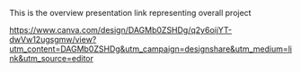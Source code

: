 This is the overview presentation link representing overall project 

https://www.canva.com/design/DAGMb0ZSHDg/q2y6oijYT-dwVw12ugsgmw/view?utm_content=DAGMb0ZSHDg&utm_campaign=designshare&utm_medium=link&utm_source=editor
